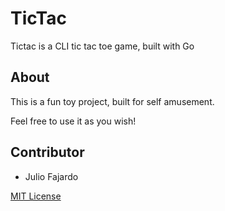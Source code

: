 # TicTac
Tictac is a CLI tic tac toe game, built with Go

## About

This is a fun toy project, built for self amusement.

Feel free to use it as you wish!

## Contributor

*	Julio Fajardo

[MIT License](https://github.com/jfajardo5/tictac/blob/main/LICENSE)
